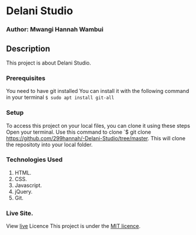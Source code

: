 # Delani Studio
### Author: Mwangi Hannah Wambui
## Description
This project is about Delani Studio.

### Prerequisites
You need to have git installed
You can install it with the following command in your terminal
`$ sudo apt install git-all`

### Setup
To access this project on your local files, you can clone it using these steps
Open your terminal.
Use this command to clone `$ git clone https://github.com/299hannah/-Delani-Studio/tree/master.
This will clone the repositoty into your local folder.

### Technologies Used
 1. HTML.
 1. CSS.
 1. Javascript.
 1. jQuery.
 1. Git.
### Live Site.
View [live](https://299hannah.github.io/-Delani-Studio/)
Licence
This project is under the [MIT licence](licence).